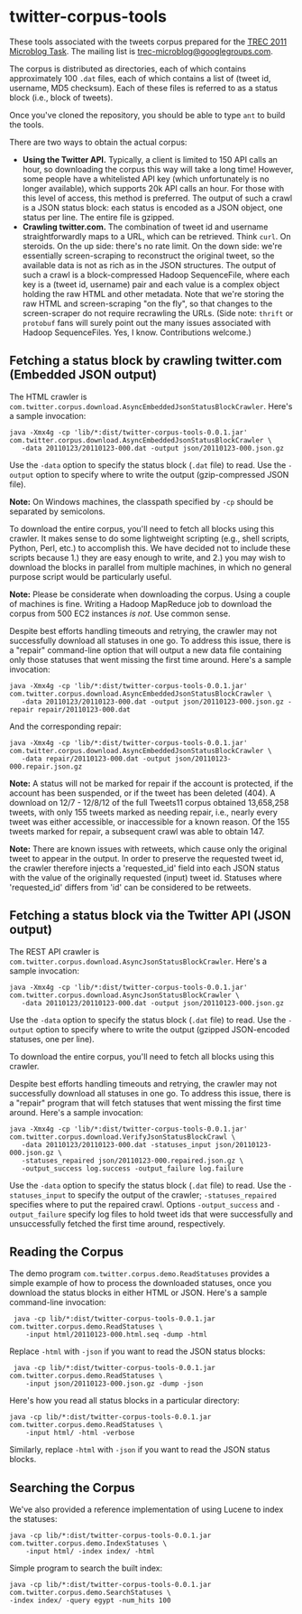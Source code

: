 twitter-corpus-tools
====================

These tools associated with the tweets corpus prepared for the [TREC 2011 Microblog Task](https://sites.google.com/site/microblogtrack/). The mailing list is [ trec-microblog@googlegroups.com](http://groups.google.com/group/trec-microblog).

The corpus is distributed as directories, each of which contains approximately 100 `.dat` files, each of which contains a list of (tweet id, username, MD5 checksum). Each of these files is referred to as a status block (i.e., block of tweets).

Once you've cloned the repository, you should be able to type `ant` to build the tools.

There are two ways to obtain the actual corpus:

- **Using the Twitter API.** Typically, a client is limited to 150 API calls an hour, so downloading the corpus this way will take a long time! However, some people have a whitelisted API key (which unfortunately is no longer available), which supports 20k API calls an hour. For those with this level of access, this method is preferred. The output of such a crawl is a JSON status block: each status is encoded as a JSON object, one status per line. The entire file is gzipped. 
- **Crawling twitter.com.** The combination of tweet id and username straightforwardly maps to a URL, which can be retrieved. Think `curl`. On steroids. On the up side: there's no rate limit. On the down side: we're essentially screen-scraping to reconstruct the original tweet, so the available data is not as rich as in the JSON structures. The output of such a crawl is a block-compressed Hadoop SequenceFile, where each key is a (tweet id, username) pair and each value is a complex object holding the raw HTML and other metadata. Note that we're storing the raw HTML and screen-scraping "on the fly", so that changes to the screen-scraper do not require recrawling the URLs. (Side note: `thrift` or `protobuf` fans will surely point out the many issues associated with Hadoop SequenceFiles. Yes, I know. Contributions welcome.)

Fetching a status block by crawling twitter.com (Embedded JSON output)
----------------------------------------------------------------------

The HTML crawler is `com.twitter.corpus.download.AsyncEmbeddedJsonStatusBlockCrawler`. Here's a sample invocation:

    java -Xmx4g -cp 'lib/*:dist/twitter-corpus-tools-0.0.1.jar' com.twitter.corpus.download.AsyncEmbeddedJsonStatusBlockCrawler \
       -data 20110123/20110123-000.dat -output json/20110123-000.json.gz

Use the `-data` option to specify the status block (`.dat` file) to read. Use the `-output` option to specify where to write the output (gzip-compressed JSON file).

**Note:** On Windows machines, the classpath specified by `-cp` should be separated by semicolons.

To download the entire corpus, you'll need to fetch all blocks using this crawler. It makes sense to do some lightweight scripting (e.g., shell scripts, Python, Perl, etc.) to accomplish this. We have decided not to include these scripts because 1.) they are easy enough to write, and 2.) you may wish to download the blocks in parallel from multiple machines, in which no general purpose script would be particularly useful.

**Note:** Please be considerate when downloading the corpus. Using a couple of machines is fine. Writing a Hadoop MapReduce job to download the corpus from 500 EC2 instances _is not_. Use common sense.

Despite best efforts handling timeouts and retrying, the crawler may not successfully download all statuses in one go. To address this issue, there is a "repair" command-line option that will output a new data file containing only those statuses that went missing the first time around. Here's a sample invocation:

    java -Xmx4g -cp 'lib/*:dist/twitter-corpus-tools-0.0.1.jar' com.twitter.corpus.download.AsyncEmbeddedJsonStatusBlockCrawler \
       -data 20110123/20110123-000.dat -output json/20110123-000.json.gz -repair repair/20110123-000.dat

And the corresponding repair:

    java -Xmx4g -cp 'lib/*:dist/twitter-corpus-tools-0.0.1.jar' com.twitter.corpus.download.AsyncEmbeddedJsonStatusBlockCrawler \
       -data repair/20110123-000.dat -output json/20110123-000.repair.json.gz

**Note:** A status will not be marked for repair if the account is protected, if the account has been suspended, or if the tweet has been deleted (404). A download on 12/7 - 12/8/12 of the full Tweets11 corpus obtained 13,658,258 tweets, with only 155 tweets marked as needing repair, i.e., nearly every tweet was either accessible, or inaccessible for a known reason. Of the 155 tweets marked for repair, a subsequent crawl was able to obtain 147.

**Note:** There are known issues with retweets, which cause only the original tweet to appear in the output. In order to preserve the requested tweet id, the crawler therefore injects a 'requested\_id' field into each JSON status with the value of the originally requested (input) tweet id. Statuses where 'requested\_id' differs from 'id' can be considered to be retweets.


Fetching a status block via the Twitter API (JSON output)
---------------------------------------------------------

The REST API crawler is `com.twitter.corpus.download.AsyncJsonStatusBlockCrawler`. Here's a sample invocation:

    java -Xmx4g -cp 'lib/*:dist/twitter-corpus-tools-0.0.1.jar' com.twitter.corpus.download.AsyncJsonStatusBlockCrawler \
       -data 20110123/20110123-000.dat -output json/20110123-000.json.gz

Use the `-data` option to specify the status block (`.dat` file) to read. Use the `-output` option to specify where to write the output (gzipped JSON-encoded statuses, one per line).

To download the entire corpus, you'll need to fetch all blocks using this crawler.

Despite best efforts handling timeouts and retrying, the crawler may not successfully download all statuses in one go. To address this issue, there is a "repair" program that will fetch statuses that went missing the first time around. Here's a sample invocation:

    java -Xmx4g -cp 'lib/*:dist/twitter-corpus-tools-0.0.1.jar' com.twitter.corpus.download.VerifyJsonStatusBlockCrawl \
       -data 20110123/20110123-000.dat -statuses_input json/20110123-000.json.gz \
       -statuses_repaired json/20110123-000.repaired.json.gz \
       -output_success log.success -output_failure log.failure

Use the `-data` option to specify the status block (`.dat` file) to read. Use the `-statuses_input` to specify the output of the crawler; `-statuses_repaired` specifies where to put the repaired crawl. Options `-output_success` and `-output_failure` specify log files to hold tweet ids that were successfully and unsuccessfully fetched the first time around, respectively.


Reading the Corpus
------------------

The demo program `com.twitter.corpus.demo.ReadStatuses` provides a simple example of how to process the downloaded statuses, once you download the status blocks in either HTML or JSON. Here's a sample command-line invocation:

     java -cp lib/*:dist/twitter-corpus-tools-0.0.1.jar com.twitter.corpus.demo.ReadStatuses \
        -input html/20110123-000.html.seq -dump -html

Replace `-html` with `-json` if you want to read the JSON status blocks:

     java -cp lib/*:dist/twitter-corpus-tools-0.0.1.jar com.twitter.corpus.demo.ReadStatuses \
        -input json/20110123-000.json.gz -dump -json

Here's how you read all status blocks in a particular directory:

    java -cp lib/*:dist/twitter-corpus-tools-0.0.1.jar com.twitter.corpus.demo.ReadStatuses \
        -input html/ -html -verbose

Similarly, replace `-html` with `-json` if you want to read the JSON status blocks.


Searching the Corpus
--------------------

We've also provided a reference implementation of using Lucene to index the statuses:

    java -cp lib/*:dist/twitter-corpus-tools-0.0.1.jar com.twitter.corpus.demo.IndexStatuses \
        -input html/ -index index/ -html

Simple program to search the built index:

    java -cp lib/*:dist/twitter-corpus-tools-0.0.1.jar com.twitter.corpus.demo.SearchStatuses \
    -index index/ -query egypt -num_hits 100
